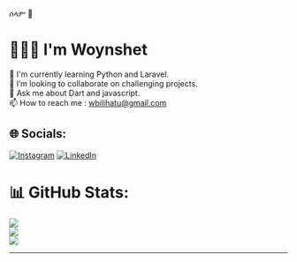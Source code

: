 ሰላም 👋 

<!--
**woynshetb/woynshetb** is a ✨ _special_ ✨ repository because its `README.md` (this file) appears on your GitHub profile.

Here are some ideas to get you started:

#- 🔭 I’m currently working on ...
- 🌱 I’m currently learning ...
- 👯 I’m looking to collaborate on ...
- 🤔 I’m looking for help with ...
- 💬 Ask me about ...
- 📫 How to reach me: ...
- 😄 Pronouns: ...
- ⚡ Fun fact: ...
-->
# 👩🏽‍💻 I'm Woynshet
 🌱 I'm currently learning Python and Laravel.<br>👯 I’m looking to collaborate on challenging projects.<br>💬 Ask me about Dart and javascript.<br>📫 How to reach me : wbilihatu@gmail.com 


## 🌐 Socials:
[![Instagram](https://img.shields.io/badge/Instagram-%23E4405F.svg?logo=Instagram&logoColor=white)](https://www.instagram.com/wbilihatu) [![LinkedIn](https://img.shields.io/badge/LinkedIn-%230077B5.svg?logo=linkedin&logoColor=white)](https://www.linkedin.com/in/woynshet-bilihatu) 
# 📊 GitHub Stats:
![](https://github-readme-stats.vercel.app/api?username=woynshetb&theme=dark&hide_border=true&include_all_commits=true&count_private=true)<br/>
![](https://github-readme-streak-stats.herokuapp.com/?user=woynshetb&theme=dark&hide_border=true)<br/>
![](https://github-readme-stats.vercel.app/api/top-langs/?username=woynshetb&theme=dark&hide_border=true&include_all_commits=true&count_private=true&layout=compact)

---




